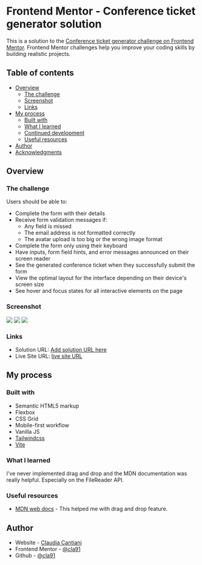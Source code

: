 # Frontend Mentor - Conference ticket generator solution

This is a solution to the [Conference ticket generator challenge on Frontend Mentor](https://www.frontendmentor.io/challenges/conference-ticket-generator-oq5gFIU12w). Frontend Mentor challenges help you improve your coding skills by building realistic projects.

## Table of contents

- [Overview](#overview)
  - [The challenge](#the-challenge)
  - [Screenshot](#screenshot)
  - [Links](#links)
- [My process](#my-process)
  - [Built with](#built-with)
  - [What I learned](#what-i-learned)
  - [Continued development](#continued-development)
  - [Useful resources](#useful-resources)
- [Author](#author)
- [Acknowledgments](#acknowledgments)

## Overview

### The challenge

Users should be able to:

- Complete the form with their details
- Receive form validation messages if:
  - Any field is missed
  - The email address is not formatted correctly
  - The avatar upload is too big or the wrong image format
- Complete the form only using their keyboard
- Have inputs, form field hints, and error messages announced on their screen reader
- See the generated conference ticket when they successfully submit the form
- View the optimal layout for the interface depending on their device's screen size
- See hover and focus states for all interactive elements on the page

### Screenshot

![](./Screenshot-mobile-form.png)
![](./Screenshot-mobile-form-full.png)
![](./Screenshot-mobile-ticket.png)

### Links

- Solution URL: [Add solution URL here](https://your-solution-url.com)
- Live Site URL: [live site URL](https://cla91.github.io/conference-ticket-generator-main/)

## My process

### Built with

- Semantic HTML5 markup
- Flexbox
- CSS Grid
- Mobile-first workflow
- Vanilla JS
- [Tailwindcss](https://tailwindcss.com/)
- [Vite](https://vite.dev/)

### What I learned

I've never implemented drag and drop and the MDN documentation was really helpful. Especially on the FileReader API.

### Useful resources

- [MDN web docs](hhttps://developer.mozilla.org/en-US/docs/Web/API/File_API/Using_files_from_web_applications) - This helped me with drag and drop feature.

## Author

- Website - [Claudia Cantiani](https://cla91.github.io/)
- Frontend Mentor - [@cla91](https://www.frontendmentor.io/profile/cla91)
- Github - [@cla91](https://github.com/cla91)
